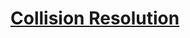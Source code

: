 # [Collision Resolution](https://github.com/Khair9/Year-2-CompSci-Notes/blob/main/AlgsData/AlgsData.md)
